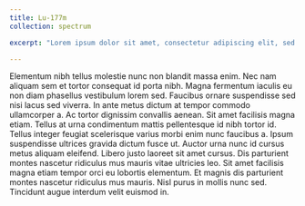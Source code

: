 ```yaml
---
title: Lu-177m
collection: spectrum

excerpt: "Lorem ipsum dolor sit amet, consectetur adipiscing elit, sed do eiusmod tempor incididunt ut labore et dolore magna aliqua. Sed cras ornare arcu dui. Feugiat in ante metus dictum at tempor commodo. Purus sit amet volutpat consequat. Risus quis varius quam quisque id diam."

---
```


Elementum nibh tellus molestie nunc non blandit massa enim. Nec nam aliquam sem et tortor consequat id porta nibh. Magna fermentum iaculis eu non diam phasellus vestibulum lorem sed. Faucibus ornare suspendisse sed nisi lacus sed viverra. In ante metus dictum at tempor commodo ullamcorper a. Ac tortor dignissim convallis aenean. Sit amet facilisis magna etiam. Tellus at urna condimentum mattis pellentesque id nibh tortor id. Tellus integer feugiat scelerisque varius morbi enim nunc faucibus a. Ipsum suspendisse ultrices gravida dictum fusce ut. Auctor urna nunc id cursus metus aliquam eleifend. Libero justo laoreet sit amet cursus. Dis parturient montes nascetur ridiculus mus mauris vitae ultricies leo. Sit amet facilisis magna etiam tempor orci eu lobortis elementum. Et magnis dis parturient montes nascetur ridiculus mus mauris. Nisl purus in mollis nunc sed. Tincidunt augue interdum velit euismod in.
